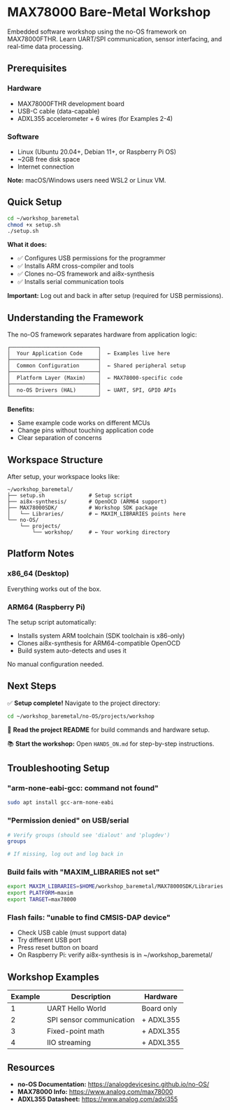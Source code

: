 # MAX78000 Bare-Metal Workshop

Embedded software workshop using the no-OS framework on MAX78000FTHR. Learn UART/SPI communication, sensor interfacing, and real-time data processing.

## Prerequisites

### Hardware

- MAX78000FTHR development board
- USB-C cable (data-capable)
- ADXL355 accelerometer + 6 wires (for Examples 2-4)

### Software

- Linux (Ubuntu 20.04+, Debian 11+, or Raspberry Pi OS)
- ~2GB free disk space
- Internet connection

**Note:** macOS/Windows users need WSL2 or Linux VM.

## Quick Setup

```bash
cd ~/workshop_baremetal
chmod +x setup.sh
./setup.sh
```

**What it does:**

- ✅ Configures USB permissions for the programmer
- ✅ Installs ARM cross-compiler and tools
- ✅ Clones no-OS framework and ai8x-synthesis
- ✅ Installs serial communication tools

**Important:** Log out and back in after setup (required for USB permissions).

## Understanding the Framework

The no-OS framework separates hardware from application logic:

```text
┌────────────────────────────┐
│  Your Application Code     │  ← Examples live here
├────────────────────────────┤
│  Common Configuration      │  ← Shared peripheral setup
├────────────────────────────┤
│  Platform Layer (Maxim)    │  ← MAX78000-specific code
├────────────────────────────┤
│  no-OS Drivers (HAL)       │  ← UART, SPI, GPIO APIs
└────────────────────────────┘
```

**Benefits:**

- Same example code works on different MCUs
- Change pins without touching application code
- Clear separation of concerns

## Workspace Structure

After setup, your workspace looks like:

```text
~/workshop_baremetal/
├── setup.sh              # Setup script
├── ai8x-synthesis/       # OpenOCD (ARM64 support)
├── MAX78000SDK/          # Workshop SDK package
│   └── Libraries/        # ← MAXIM_LIBRARIES points here
└── no-OS/
    └── projects/
        └── workshop/     # ← Your working directory
```

## Platform Notes

### x86_64 (Desktop)

Everything works out of the box.

### ARM64 (Raspberry Pi)

The setup script automatically:

- Installs system ARM toolchain (SDK toolchain is x86-only)
- Clones ai8x-synthesis for ARM64-compatible OpenOCD
- Build system auto-detects and uses it

No manual configuration needed.

## Next Steps

✅ **Setup complete!** Navigate to the project directory:

```bash
cd ~/workshop_baremetal/no-OS/projects/workshop
```

📖 **Read the project README** for build commands and hardware setup.

📚 **Start the workshop:** Open `HANDS_ON.md` for step-by-step instructions.

## Troubleshooting Setup

### "arm-none-eabi-gcc: command not found"

```bash
sudo apt install gcc-arm-none-eabi
```

### "Permission denied" on USB/serial

```bash
# Verify groups (should see 'dialout' and 'plugdev')
groups

# If missing, log out and log back in
```

### Build fails with "MAXIM_LIBRARIES not set"

```bash
export MAXIM_LIBRARIES=$HOME/workshop_baremetal/MAX78000SDK/Libraries
export PLATFORM=maxim
export TARGET=max78000
```

### Flash fails: "unable to find CMSIS-DAP device"

- Check USB cable (must support data)
- Try different USB port
- Press reset button on board
- On Raspberry Pi: verify ai8x-synthesis is in ~/workshop_baremetal/

## Workshop Examples

| Example | Description | Hardware |
|---------|-------------|----------|
| 1 | UART Hello World | Board only |
| 2 | SPI sensor communication | + ADXL355 |
| 3 | Fixed-point math | + ADXL355 |
| 4 | IIO streaming | + ADXL355 |

## Resources

- **no-OS Documentation:** <https://analogdevicesinc.github.io/no-OS/>
- **MAX78000 Info:** <https://www.analog.com/max78000>
- **ADXL355 Datasheet:** <https://www.analog.com/adxl355>
